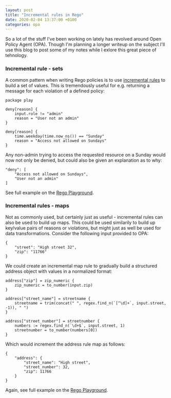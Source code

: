 ```yaml
---
layout: post
title: "Incremental rules in Rego"
date: 2020-02-04 13:37:00 +0100
categories: opa
---
```


So a lot of the stuff I've been working on lately has revolved around Open Policy Agent (OPA). Though I'm planning a longer writeup on the subject
I'll use this blog to post some of my notes while I exlore this great piece of tehnology.

### Incremental rule - sets

A common pattern when writing Rego policies is to use [incremental rules](https://www.openpolicyagent.org/docs/latest/policy-cheatsheet/#incremental) to build a set of values. This is tremendously useful for e.g. returning a message for each violation of a defined policy:

```
package play

deny[reason] {
	input.role != "admin"
	reason = "User not an admin"
}

deny[reason] {
	time.weekday(time.now_ns()) == "Sunday"
	reason = "Access not allowed on Sundays"
}
```
Any non-admin trying to access the requested resource on a Sunday would now not only be denied, but could also be given an explanation as to why:

```
"deny": [
	"Access not allowed on Sundays",
	"User not an admin"
]
```
See full example on the [Rego Playground](https://play.openpolicyagent.org/p/sAG0hfF1Fd).

### Incremental rules - maps

Not as commonly used, but certainly just as useful - incremental rules can also be used to build up maps. This could be used similarily to build up key/value pairs of reasons or violations, but might just as well be used for data transformations. Consider the following input provided to OPA:

```
{
    "street": "High street 32",
    "zip": "11766"
}
```
We could create an incremental map rule to gradually build a structured address object with values in a normalized format:

```
address["zip"] = zip_numeric {
    zip_numeric = to_number(input.zip)
}

address["street_name"] = streetname {
    streetname = trim(concat(" ", regex.find_n(`[^\d]+`, input.street, -1)), " ")
}

address["street_number"] = streetnumber {
	numbers := regex.find_n(`\d+$`, input.street, 1)
	streetnumber = to_number(numbers[0])
}
```
Which would increment the address rule map as follows:

```
{
    "address": {
        "street_name": "High street",
        "street_number": 32,
        "zip": 11766
    }
}
```
Again, see full example on the [Rego Playground](https://play.openpolicyagent.org/p/5DvgKi3Y1x).